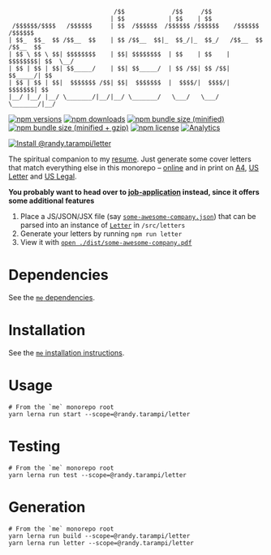 ```plaintext
                             /$$             /$$     /$$
                            | $$            | $$    | $$
 /$$$$$$/$$$$   /$$$$$$     | $$  /$$$$$$  /$$$$$$ /$$$$$$    /$$$$$$   /$$$$$$
| $$_  $$_  $$ /$$__  $$    | $$ /$$__  $$|_  $$_/|_  $$_/   /$$__  $$ /$$__  $$
| $$ \ $$ \ $$| $$$$$$$$    | $$| $$$$$$$$  | $$    | $$    | $$$$$$$$| $$  \__/
| $$ | $$ | $$| $$_____/    | $$| $$_____/  | $$ /$$| $$ /$$| $$_____/| $$
| $$ | $$ | $$|  $$$$$$$ /$$| $$|  $$$$$$$  |  $$$$/|  $$$$/|  $$$$$$$| $$
|__/ |__/ |__/ \_______/|__/|__/ \_______/   \___/   \___/   \_______/|__/
```

[![npm versions](https://img.shields.io/npm/v/@randy.tarampi/letter.svg?style=flat-square)](https://www.npmjs.com/package/@randy.tarampi/letter) [![npm downloads](https://img.shields.io/npm/dt/@randy.tarampi/letter.svg?style=flat-square)](https://www.npmjs.com/package/@randy.tarampi/letter) [![npm bundle size (minified)](https://img.shields.io/bundlephobia/min/@randy.tarampi/letter.svg?style=flat-square)](https://www.npmjs.com/package/@randy.tarampi/letter) [![npm bundle size (minified + gzip)](https://img.shields.io/bundlephobia/minzip/@randy.tarampi/letter.svg?style=flat-square)](https://www.npmjs.com/package/@randy.tarampi/letter) [![npm license](https://img.shields.io/npm/l/@randy.tarampi/letter.svg?registry_uri=https%3A%2F%2Fregistry.npmjs.com&style=flat-square)](https://www.npmjs.com/package/@randy.tarampi/letter) [![Analytics](https://ga-beacon.appspot.com/UA-50921068-1/beacon/github/randytarampi/me/tree/master/packages/letter?flat&useReferrer)](https://github.com/igrigorik/ga-beacon)

[![Install @randy.tarampi/letter](https://nodeico.herokuapp.com/@randy.tarampi/letter.svg)](https://www.npmjs.com/package/@randy.tarampi/letter)

The spiritual companion to my [resume](../resume). Just generate some cover letters that match everything else in this monorepo – [online](https://www.randytarampi.ca/letter) and in print on [A4](https://github.com/randytarampi/me/blob/master/packages/letter/docs/letter.a4.pdf), [US Letter](https://github.com/randytarampi/me/blob/master/packages/letter/docs/letter.letter.pdf) and [US Legal](https://github.com/randytarampi/me/blob/master/packages/letter/docs/letter.legal.pdf).

**You probably want to head over to [job-application](../job-application) instead, since it offers some additional features**

1. Place a JS/JSON/JSX file (say [`some-awesome-company.json`](./src/letters/some-awesome-company.json)) that can be parsed into an instance of [`Letter`](./src/lib/letter) in `/src/letters`
2. Generate your letters by running `npm run letter`
3. View it with [`open ./dist/some-awesome-company.pdf`](./dist/some-awesome-company.pdf)

# Dependencies

See the [`me` dependencies](../../README.md#Dependencies).

# Installation

See the [`me` installation instructions](../../README.md#Installation).

# Usage

```
# From the `me` monorepo root
yarn lerna run start --scope=@randy.tarampi/letter
```

# Testing

```
# From the `me` monorepo root
yarn lerna run test --scope=@randy.tarampi/letter
```

# Generation

```
# From the `me` monorepo root
yarn lerna run build --scope=@randy.tarampi/letter
yarn lerna run letter --scope=@randy.tarampi/letter
```
